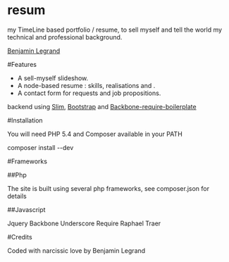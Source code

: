 resum
=====

my TimeLine based portfolio / resume, to sell myself and tell the world my technical and professional background.

[Benjamin Legrand](http://www.benjaminlegrand.net)

#Features

* A sell-myself slideshow.
* A node-based resume : skills, realisations and .
* A contact form for requests and job propositions.

backend using [Slim](), [Bootstrap]() and [Backbone-require-boilerplate]()


#Installation

You will need PHP 5.4 and Composer available in your PATH

  composer install --dev

#Frameworks

##Php

The site is built using several php frameworks, see composer.json for details

##Javascript

  Jquery
  Backbone
  Underscore
  Require
  Raphael
  Traer

#Credits

Coded with narcissic love by Benjamin Legrand
